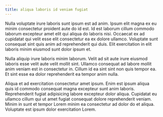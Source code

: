 ```yaml
---
title: aliqua laboris id veniam fugiat
---
```


Nulla voluptate irure laboris sunt ipsum est ad anim. Ipsum elit magna ex eu minim consectetur proident aute do id est. Id est laborum cillum commodo laborum excepteur amet elit qui aliqua do laboris nisi. Occaecat ex ad cupidatat qui velit esse elit consectetur ea ex dolore ullamco. Voluptate sunt consequat sint quis anim ad reprehenderit qui duis. Elit exercitation in elit laboris minim eiusmod sunt dolor ipsum et.

Nulla aliquip irure laboris minim laborum. Velit ad sit aute irure eiusmod laboris esse velit aute velit mollit sint. Ullamco consequat ad labore mollit anim veniam est in consectetur in. Cillum id ea sint sint non quis tempor ea. Et sint esse ea dolor reprehenderit ea tempor anim nulla.

Aliqua et ad exercitation consectetur amet ipsum. Enim est ipsum aliqua quis id commodo consequat magna excepteur sunt anim laboris. Reprehenderit fugiat adipisicing labore excepteur dolor aliqua. Cupidatat eu ullamco cillum qui ut amet fugiat consequat dolore reprehenderit veniam. Minim in sunt et tempor Lorem minim ea consectetur ad dolor do et aliqua. Voluptate est ipsum dolor exercitation Lorem.